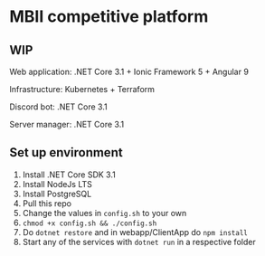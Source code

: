 # MBII competitive platform


## WIP


Web application: .NET Core 3.1 + Ionic Framework 5 + Angular 9

Infrastructure: Kubernetes + Terraform

Discord bot: .NET Core 3.1

Server manager: .NET Core 3.1


## Set up environment

1. Install .NET Core SDK 3.1
2. Install NodeJs LTS
3. Install PostgreSQL
4. Pull this repo
5. Change the values in `config.sh` to your own
6. `chmod +x config.sh && ./config.sh`
7. Do `dotnet restore` and in webapp/ClientApp do `npm install`
8. Start any of the services with `dotnet run` in a respective folder

